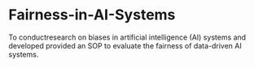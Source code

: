 # Fairness-in-AI-Systems

To conductresearch on biases in artificial intelligence (AI) systems and developed provided an SOP to evaluate the fairness of data-driven AI systems.
